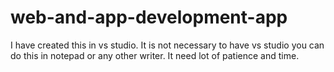 # web-and-app-development-app
I have created this in vs studio.  It is not necessary to have vs studio you can do this in notepad or any other writer.  It need lot of patience and time.  
